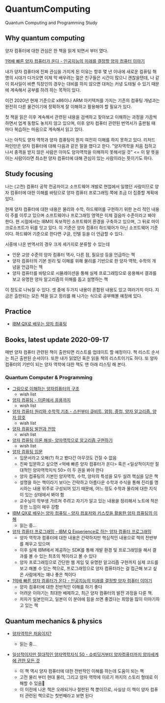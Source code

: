 # QuantumComputing
Quantum Computing and Programming Study

## Why quantum computing

양자 컴퓨터에 대한 관심은 한 책을 읽게 되면서 부터 였다.

[1억배 빠른 양자 컴퓨터가 온다 - 인공지능의 미래를 결정할 양자 컴퓨터 이야기](http://aladin.kr/p/u1rYA)

내가 양자 컴퓨터에 진짜 관심을 가지게 된 이유는 향후 몇 년 이내에 새로운 컴퓨팅 혁명의 시대가 다가오면 이제 막 배우려는 젊은 친구들은 시간이 많으니 괜찮을텐데, 나 같이 회사일이 바쁜 직장인의 경우는 대비를 하지 않으면 대처는 커녕 도태될 수 있기 때문에 계속해서 공부를 하려 하는 목적이 있다.

이건 2020년 현재 기준으로 x86이나 ARM 아키텍처를 가지는 기존의 컴퓨팅 개념과는 완전히 다른 물건이기에 정확하게 잘 이해하고 활용해야 할 필요가 있다.

첫 책을 읽은 이후 계속해서 관련된 내용을 검색하고 찾아보고 이해하는 과정을 가끔씩 하면서 업계 동향도 놓치지 않고 있으며, 이후 양자 컴퓨터 관련된 번역서가 출판될 때 마다 복습하는 마음으로 계속해서 읽고 있다.

나는 아직도 양자 역학과 양자 컴퓨팅이 뭔지 여전히 이해를 하지 못하고 있다. 리처드 파인만은 양자 컴퓨터에 대해 다음과 같은 말을 했다고 한다. "양자역학을 처음 접하고 나서 충격을 받지 않은 사람은 아마도 양자역학을 이해하지 못해서일 것" <= 이 말 뜻을 아는 사람이라면 최소한 양자 컴퓨터에 대해 관심이 있는 사람이라는 뜻이기도 하다.

## Study focusing

나는 (고전) 컴퓨터 공학 전공자이고 소프트웨어 개발로 현업에서 일했던 사람이므로 양자 컴퓨터에 대한 이해를 바탕으로 양자 컴퓨터 프로그래밍 쪽에 조금 더 집중할 계획에 있다.

현재 양자 컴퓨터에 대한 내용은 물리와 수학, 하드웨어를 구현하기 위한 논리 적인 내용이 주를 이루고 있으며 소프트웨어나 프로그래밍 영역은 이제 걸음마 수준이라고 봐야 한다. 현 시점에서는 IBM이 독보적인 소프트웨어 환경을 구축하고 있으며, 그 뒤로 마이크로소프트가 뒤를 잇고 있다. 이 기준은 양자 컴퓨터 하드웨어가 아닌 소프트웨어 기준이다. 하드웨어 기준으로 한다면 구글, 인텔 등을 더 언급할 수 있다.

시중에 나온 번역서의 경우 크게 세가지로 분류할 수 있는데
- 인문 교양 수준의 양자 컴퓨터 역사, 다른 점, 필요성 등을 언급하는 책
- 양자 컴퓨터의 기본 원리 및 이해를 위해 물리를 기반으로 한 양자 역학, 수학의 개념을 언급하는 책
- 양자 컴퓨터를 바탕으로 시뮬레이션을 통해 실제 프로그래밍으로 응용해서 결과를 보고 유명한 양자 알고리즘의 이해를 돕고 설명하는 책

이 정도로 나눠질 수 있다. 셋 중에 두가지 내용이 혼합된 내용도 있고 여러가지 이다. 지금은 출판되는 모든 책을 읽고 정리를 해 나가는 식으로 공부해볼 예정에 있다.

## Practice

- [IBM QX로 배우는 양자 컴퓨팅](MasteringQuantumComputingWithIBMQX/README.md)

## Books, latest update 2020-09-17

매번 양자 컴퓨터 관련된 책이 출판되면 리스트를 업데이트 할 예정이다. 책 리스트 순서는 최근 출판된 순서이다. 또한 내가 읽었던 혹은 읽을 책의 리스트이기도 하다.
또 양자 컴퓨터의 기반이 되는 양자 역학에 대한 책도 맨 아래 리스팅 해 본다.

### Quantum Computer & Programming

- [그림으로 이해하는 양자컴퓨터의 구조](http://aladin.kr/p/8yN9r)
  - wish list
- [양자 컴퓨팅 - 이론에서 응용까지](http://aladin.kr/p/pyNbU)
  - wish list
- [양자 컴퓨터 원리와 수학적 기초 - 스핀부터 큐비트, 얽힘, 중첩, 양자 알고리즘, 양자 암호](http://aladin.kr/p/0NxBo)
  - wish list
- [양자 컴퓨팅 발전과 전망](http://aladin.kr/p/Uf1Pn)
  - wish list
- [양자 컴퓨팅 이론 해설- 양자역학으로 알고리즘 구현하기](http://aladin.kr/p/EWQHM)
  - wish list
- [양자 컴퓨팅 입문](http://aladin.kr/p/EWii1)
  - 입문서라고 오해(?) 하고 봤다간 아무것도 건질 수 없음
  - 진짜 입문하고 싶으면 <억배 빠른 양자 컴퓨터가 온다> 혹은 <일상적이지만 절대적인 양자역학지식 50> 이 두 권을 봐야 한다
  - 양자 컴퓨팅의 기본인 양자역학, 수학, 양자의 특성을 모두 살려 핵심을 담은 책
  - 설명을 하는 책이라기 보다는 간략하고 아름다운 수학과 수식을 통해 진리를 명시하는 내용 위주로 구성되어 있기 때문에, 어느 정도 수학과 물리에 대한 지식이 있는 상태에서 봐야 함
  - 교수님이 학부생 가르쳐 주려고 자기가 알고 있는 내용을 정리해서 노트에 적은 듯한 느낌이 매우 강함
- [IBM QX로 배우는 양자 컴퓨팅 - 양자 컴포저와 키스킷을 활용한 양자 컴퓨팅의 이해](http://aladin.kr/p/OWJ8t)
  - 읽는 중...
- [양자 컴퓨터 프로그래밍 - IBM Q Experience로 하는 양자 컴퓨터 프로그래밍](http://aladin.kr/p/6WuyX)
  - 양자 역학과 컴퓨터에 대한 내용은 간략하지만 핵심적인 내용으로 책의 전반부를 채우고 있으며
  - 이후 실제 IBM에서 제공하는 SDK를 통해 개발 환경 및 프로그래밍을 해서 결과를 볼 수 있는 최초의 책이라고 볼 수 있다
  - 양자 프로그래밍으로 간단한 웹 게임 및 유명한 알고리즘 구현까지 실제 코드를 보고 해볼 수 있는 책으로, 프로그래밍으로 양자 컴퓨터라는 걸 접근해 보고 싶은 사람에게는 꽤나 좋은 책이다
- [1억배 빠른 양자 컴퓨터가 온다 - 인공지능의 미래를 결정할 양자 컴퓨터 이야기](http://aladin.kr/p/u1rYA)
  - 양자 컴퓨터에 대한 전반적인 이해를 하기 좋다
  - 어려운 이야기는 최대한 배제하고, 최근 양자 컴퓨터의 발전 과정을 다룬 책.
  - 저자가 일본인이고, 일본이 이 분야에 힘을 쓰면 좋겠다는 희망을 많이 이야기하고 있는 책

## Quantum mechanics & physics

- [양자역학은 처음이지?](http://aladin.kr/p/BNq9j)
  - 읽는 중...

- [일상적이지만 절대적인 양자역학지식 50 - 슈뢰딩거부터 양자컴퓨터까지 양자세계에 관한 모든 것](http://aladin.kr/p/Gbwew)
  - 이 책 역시 양자 컴퓨터에 대한 전반적인 이해를 하는데 도움이 되는 책
  - 고전 물리 부터 현대 물리, 그리고 양자 역학에 이르기 까지의 스토리 형태로 이해할 수 있음
  - 이 이전에 나온 책은 오래되거나 절판된 책 뿐이므로, 사실상 이 책이 양자 컴퓨터 관련된 책으로는 첫번째라고 보면 된다
